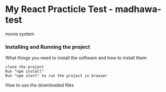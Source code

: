 # My React Practicle Test - madhawa-test

movie system

### Installing and Running the project

What things you need to install the software and how to install them

```
clone the project
Run "npm install" 
Run "npm start" to run the project in browser
```

How to use the downloaded files